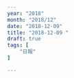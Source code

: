 ```yaml
---
year: "2018"
month: "2018/12"
date: "2018-12-09"
title: "2018-12-09 "
draft: true
tags: [
    "日報"
]

---
```


